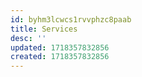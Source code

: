 ```yaml
---
id: byhm3lcwcs1rvvphzc8paab
title: Services
desc: ''
updated: 1718357832856
created: 1718357832856
---
```

